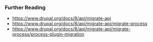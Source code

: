 ### Further Reading

* <https://www.drupal.org/docs/8/api/migrate-api>
* <https://www.drupal.org/docs/8/api/migrate-api/migrate-process>
* <https://www.drupal.org/docs/8/api/migrate-api/migrate-process/process-plugin-migration>
